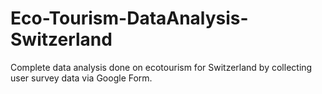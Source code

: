 # Eco-Tourism-DataAnalysis-Switzerland
Complete data analysis done on ecotourism for Switzerland by collecting user survey data via Google Form.
